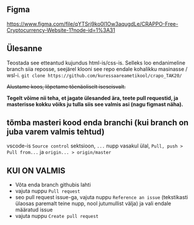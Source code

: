 ## Figma

https://www.figma.com/file/qYTSrj9ko0I1Ow3aqugdLe/CRAPPO-Free-Cryptocurrency-Website-1?node-id=1%3A31

## Ülesanne

Teostada see etteantud kujundus html-is/css-is. Selleks loo endanimeline branch siia reposse, seejärel klooni see repo endale kohalikku masinasse / wsl-i.
`git clone https://github.com/kuressaareametikool/crapo_TAK20/`  

~~Alustame koos, lõpetame tõenäoliselt iseseisvalt.~~

**Tegelt võime nii teha, et jagate ülesanded ära, teete pull requestid, ja masterisse kokku võiks ju tulla siis see valmis asi (nagu figmast näha).**

## tõmba masteri kood enda branchi (kui branch on juba varem valmis tehtud)

vscode-is `Source control` sektsioon, `...` nupp vasakul ülal, `Pull, push > Pull from...` ja `origin... > origin/master`

## KUI ON VALMIS

- Võta enda branch githubis lahti
- vajuta nuppu `Pull request`
- seo pull request issue-ga, vajuta nuppu `Reference an issue` (tekstikasti ülaosas paremalt teine nupp, nool jutumullist välja) ja vali endale määratud issue
- vajuta nuppu `Create pull request`

